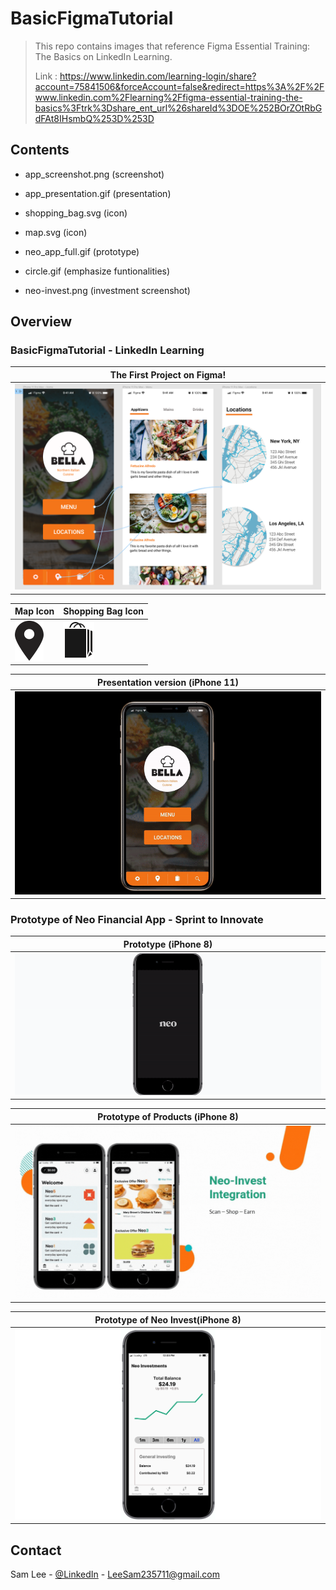 # BasicFigmaTutorial
> This repo contains images that reference Figma Essential Training: The Basics on LinkedIn Learning.
>
> Link : https://www.linkedin.com/learning-login/share?account=75841506&forceAccount=false&redirect=https%3A%2F%2Fwww.linkedin.com%2Flearning%2Ffigma-essential-training-the-basics%3Ftrk%3Dshare_ent_url%26shareId%3DOE%252BOrZOtRbGdFAt8IHsmbQ%253D%253D

<!-- CONTENTS -->
## Contents
* app_screenshot.png (screenshot)
* app_presentation.gif (presentation)
* shopping_bag.svg (icon)
* map.svg (icon)

* neo_app_full.gif (prototype)
* circle.gif (emphasize funtionalities)
* neo-invest.png (investment screenshot)


## Overview

### BasicFigmaTutorial - LinkedIn Learning
| The First Project on Figma! |  
|---------------------|
| ![](./images/app_screenshot.png) |

|     Map Icon   |    Shopping Bag Icon   |
|--------------------|--------------------|
|![](./images/map.svg) |![](./images/shopping_bag.svg) |

| Presentation version (iPhone 11) |
|---------------------|
|![](./images/app_presentation.gif) |

### Prototype of Neo Financial App - Sprint to Innovate
| Prototype (iPhone 8) |
|---------------------|
|![](./images/neo_app_full.gif) |

| Prototype of Products (iPhone 8) |
|---------------------|
|![](./images/circle.gif) |

| Prototype of Neo Invest(iPhone 8) |
|---------------------|
|![](./images/neo-invest.png) |



<!-- CONTACT -->
## Contact

Sam Lee - [@LinkedIn](https://www.linkedin.com/in/sam-lee-dev/) - LeeSam235711@gmail.com
